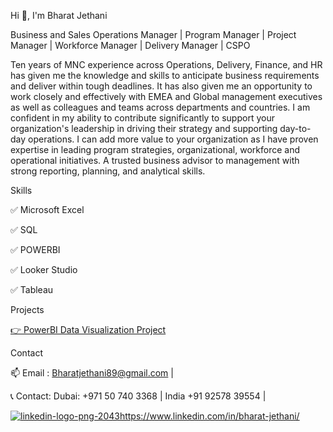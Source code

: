 Hi 👋, I'm Bharat Jethani

Business and Sales Operations Manager | Program Manager | Project Manager | Workforce Manager | Delivery Manager | CSPO

Ten years of MNC experience across Operations, Delivery, Finance, and HR has given me the knowledge and skills to 
anticipate business requirements and deliver within tough deadlines. 
It has also given me an opportunity to work closely and effectively with EMEA and Global management executives as well as colleagues and teams across departments and 
countries. I am confident in my ability to contribute significantly to support your organization's leadership in driving their 
strategy and supporting day-to-day operations.
I can add more value to your organization as I have proven expertise in leading program strategies, organizational, 
workforce and operational initiatives. A trusted business advisor to management with strong reporting, planning, and analytical skills.

Skills

✅ Microsoft Excel

✅ SQL

✅ POWERBI

✅ Looker Studio

✅ Tableau 

Projects

[👉 PowerBI Data Visualization Project](https://github.com/BharatJethani2024/POWER-BI-Project)

Contact

📫 Email : Bharatjethani89@gmail.com | 

📞 Contact: Dubai: +971 50 740 3368 | India +91 92578 39554 |

[![linkedin-logo-png-2043](https://github.com/BharatJethani2024/BharatJethani2024/assets/160419979/ba01c3d8-e02f-49fd-8e58-0dcaf13306a8)](https://www.linkedin.com/in/bharat-jethani/)https://www.linkedin.com/in/bharat-jethani/
